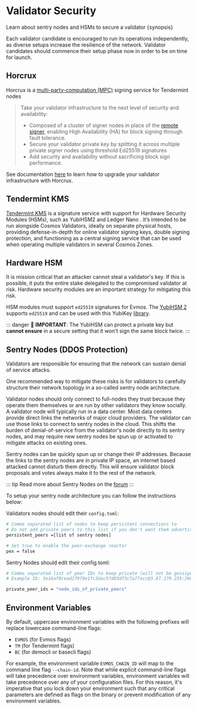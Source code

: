 <!--
order: 1
-->

# Validator Security

Learn about sentry nodes and HSMs to secure a validator {synopsis}

Each validator candidate is encouraged to run its operations independently, as
diverse setups increase the resilience of the network. Validator candidates
should commence their setup phase now in order to be on time for launch.

## Horcrux

Horcrux is a
[multi-party-computation (MPC)](https://en.wikipedia.org/wiki/Secure_multi-party_computation)
signing service for Tendermint nodes

> Take your validator infrastructure to the next level of security and
> availability:
>
> - Composed of a cluster of signer nodes in place of the
>   [remote signer](https://docs.tendermint.com/master/nodes/remote-signer.html),
>   enabling High Availability (HA) for block signing through fault tolerance.
> - Secure your validator private key by splitting it across multiple private
>   signer nodes using threshold Ed25519 signatures
> - Add security and availability without sacrificing block sign performance.

See documentation
[here](https://github.com/strangelove-ventures/horcrux/blob/main/docs/migrating.md)
to learn how to upgrade your validator infrastructure with Horcrux.

## Tendermint KMS

[Tendermint KMS](./kms.md) is a signature service with support for Hardware
Security Modules (HSMs), such as YubiHSM2 and Ledger Nano . It’s intended to be
run alongside Cosmos Validators, ideally on separate physical hosts, providing
defense-in-depth for online validator signing keys, double signing protection,
and functioning as a central signing service that can be used when operating
multiple validators in several Cosmos Zones.

## Hardware HSM

It is mission critical that an attacker cannot steal a validator's key. If this
is possible, it puts the entire stake delegated to the compromised validator at
risk. Hardware security modules are an important strategy for mitigating this
risk.

HSM modules must support `ed25519` signatures for Evmos. The
[YubiHSM 2](https://www.yubico.com/products/hardware-security-module/) supports
`ed25519` and can be used with this YubiKey
[library](https://github.com/iqlusioninc/yubihsm.rs).

::: danger 🚨 **IMPORTANT**: The YubiHSM can protect a private key but **cannot
ensure** in a secure setting that it won't sign the same block twice. :::

## Sentry Nodes (DDOS Protection)

Validators are responsible for ensuring that the network can sustain denial of
service attacks.

One recommended way to mitigate these risks is for validators to carefully
structure their network topology in a so-called sentry node architecture.

Validator nodes should only connect to full-nodes they trust because they
operate them themselves or are run by other validators they know socially. A
validator node will typically run in a data center. Most data centers provide
direct links the networks of major cloud providers. The validator can use those
links to connect to sentry nodes in the cloud. This shifts the burden of
denial-of-service from the validator's node directly to its sentry nodes, and
may require new sentry nodes be spun up or activated to mitigate attacks on
existing ones.

Sentry nodes can be quickly spun up or change their IP addresses. Because the
links to the sentry nodes are in private IP space, an internet based attacked
cannot disturb them directly. This will ensure validator block proposals and
votes always make it to the rest of the network.

::: tip Read more about Sentry Nodes on the
[forum](https://forum.cosmos.network/t/sentry-node-architecture-overview/454)
:::

To setup your sentry node architecture you can follow the instructions below:

Validators nodes should edit their `config.toml`:

```bash
# Comma separated list of nodes to keep persistent connections to
# Do not add private peers to this list if you don't want them advertised
persistent_peers =[list of sentry nodes]

# Set true to enable the peer-exchange reactor
pex = false
```

Sentry Nodes should edit their config.toml:

```bash
# Comma separated list of peer IDs to keep private (will not be gossiped to other peers)
# Example ID: 3e16af0cead27979e1fc3dac57d03df3c7a77acc@3.87.179.235:26656

private_peer_ids = "node_ids_of_private_peers"
```

## Environment Variables

By default, uppercase environment variables with the following prefixes will
replace lowercase command-line flags:

- `EVMOS` (for Evmos flags)
- `TM` (for Tendermint flags)
- `BC` (for democli or basecli flags)

For example, the environment variable `EVMOS_CHAIN_ID` will map to the command
line flag `--chain-id`. Note that while explicit command-line flags will take
precedence over environment variables, environment variables will take
precedence over any of your configuration files. For this reason, it's
imperative that you lock down your environment such that any critical parameters
are defined as flags on the binary or prevent modification of any environment
variables.
